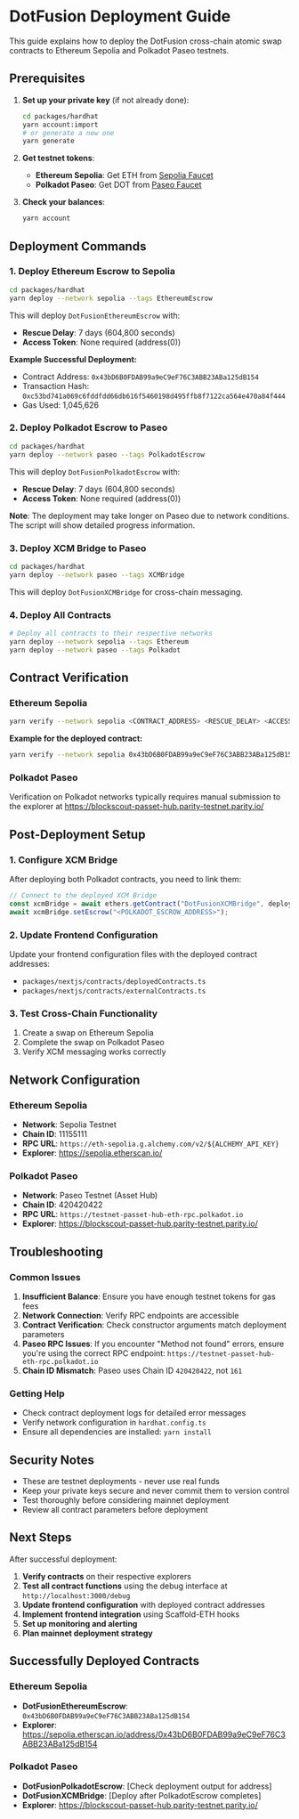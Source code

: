 # DotFusion Deployment Guide

This guide explains how to deploy the DotFusion cross-chain atomic swap contracts to Ethereum Sepolia and Polkadot Paseo testnets.

## Prerequisites

1. **Set up your private key** (if not already done):
   ```bash
   cd packages/hardhat
   yarn account:import
   # or generate a new one
   yarn generate
   ```

2. **Get testnet tokens**:
   - **Ethereum Sepolia**: Get ETH from [Sepolia Faucet](https://sepoliafaucet.com/)
   - **Polkadot Paseo**: Get DOT from [Paseo Faucet](https://faucet.polkadot.io/)

3. **Check your balances**:
   ```bash
   yarn account
   ```

## Deployment Commands

### 1. Deploy Ethereum Escrow to Sepolia

```bash
cd packages/hardhat
yarn deploy --network sepolia --tags EthereumEscrow
```

This will deploy `DotFusionEthereumEscrow` with:
- **Rescue Delay**: 7 days (604,800 seconds)
- **Access Token**: None required (address(0))

**Example Successful Deployment:**
- Contract Address: `0x43bD6B0FDAB99a9eC9eF76C3ABB23ABa125dB154`
- Transaction Hash: `0xc53bd741a069c6fddfdd66db616f5460198d495ffb8f7122ca564e470a84f444`
- Gas Used: 1,045,626

### 2. Deploy Polkadot Escrow to Paseo

```bash
cd packages/hardhat
yarn deploy --network paseo --tags PolkadotEscrow
```

This will deploy `DotFusionPolkadotEscrow` with:
- **Rescue Delay**: 7 days (604,800 seconds)
- **Access Token**: None required (address(0))

**Note**: The deployment may take longer on Paseo due to network conditions. The script will show detailed progress information.

### 3. Deploy XCM Bridge to Paseo

```bash
cd packages/hardhat
yarn deploy --network paseo --tags XCMBridge
```

This will deploy `DotFusionXCMBridge` for cross-chain messaging.

### 4. Deploy All Contracts

```bash
# Deploy all contracts to their respective networks
yarn deploy --network sepolia --tags Ethereum
yarn deploy --network paseo --tags Polkadot
```

## Contract Verification

### Ethereum Sepolia
```bash
yarn verify --network sepolia <CONTRACT_ADDRESS> <RESCUE_DELAY> <ACCESS_TOKEN>
```

**Example for the deployed contract:**
```bash
yarn verify --network sepolia 0x43bD6B0FDAB99a9eC9eF76C3ABB23ABa125dB154 604800 0x0000000000000000000000000000000000000000
```

### Polkadot Paseo
Verification on Polkadot networks typically requires manual submission to the explorer at https://blockscout-passet-hub.parity-testnet.parity.io/

## Post-Deployment Setup

### 1. Configure XCM Bridge
After deploying both Polkadot contracts, you need to link them:

```javascript
// Connect to the deployed XCM Bridge
const xcmBridge = await ethers.getContract("DotFusionXCMBridge", deployer);
await xcmBridge.setEscrow("<POLKADOT_ESCROW_ADDRESS>");
```

### 2. Update Frontend Configuration
Update your frontend configuration files with the deployed contract addresses:

- `packages/nextjs/contracts/deployedContracts.ts`
- `packages/nextjs/contracts/externalContracts.ts`

### 3. Test Cross-Chain Functionality
1. Create a swap on Ethereum Sepolia
2. Complete the swap on Polkadot Paseo
3. Verify XCM messaging works correctly

## Network Configuration

### Ethereum Sepolia
- **Network**: Sepolia Testnet
- **Chain ID**: 11155111
- **RPC URL**: `https://eth-sepolia.g.alchemy.com/v2/${ALCHEMY_API_KEY}`
- **Explorer**: https://sepolia.etherscan.io/

### Polkadot Paseo
- **Network**: Paseo Testnet (Asset Hub)
- **Chain ID**: 420420422
- **RPC URL**: `https://testnet-passet-hub-eth-rpc.polkadot.io`
- **Explorer**: https://blockscout-passet-hub.parity-testnet.parity.io/

## Troubleshooting

### Common Issues

1. **Insufficient Balance**: Ensure you have enough testnet tokens for gas fees
2. **Network Connection**: Verify RPC endpoints are accessible
3. **Contract Verification**: Check constructor arguments match deployment parameters
4. **Paseo RPC Issues**: If you encounter "Method not found" errors, ensure you're using the correct RPC endpoint: `https://testnet-passet-hub-eth-rpc.polkadot.io`
5. **Chain ID Mismatch**: Paseo uses Chain ID `420420422`, not `161`

### Getting Help

- Check contract deployment logs for detailed error messages
- Verify network configuration in `hardhat.config.ts`
- Ensure all dependencies are installed: `yarn install`

## Security Notes

- These are testnet deployments - never use real funds
- Keep your private keys secure and never commit them to version control
- Test thoroughly before considering mainnet deployment
- Review all contract parameters before deployment

## Next Steps

After successful deployment:
1. **Verify contracts** on their respective explorers
2. **Test all contract functions** using the debug interface at `http://localhost:3000/debug`
3. **Update frontend configuration** with deployed contract addresses
4. **Implement frontend integration** using Scaffold-ETH hooks
5. **Set up monitoring and alerting**
6. **Plan mainnet deployment strategy**

## Successfully Deployed Contracts

### Ethereum Sepolia
- **DotFusionEthereumEscrow**: `0x43bD6B0FDAB99a9eC9eF76C3ABB23ABa125dB154`
- **Explorer**: https://sepolia.etherscan.io/address/0x43bD6B0FDAB99a9eC9eF76C3ABB23ABa125dB154

### Polkadot Paseo
- **DotFusionPolkadotEscrow**: [Check deployment output for address]
- **DotFusionXCMBridge**: [Deploy after PolkadotEscrow completes]
- **Explorer**: https://blockscout-passet-hub.parity-testnet.parity.io/
